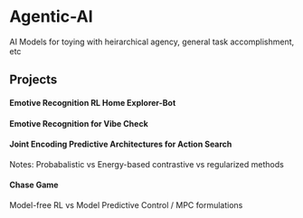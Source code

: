 # Agentic-AI
 AI Models for toying with heirarchical agency, general task accomplishment, etc


## Projects

#### Emotive Recognition RL Home Explorer-Bot

#### Emotive Recognition for Vibe Check 

#### Joint Encoding Predictive Architectures for Action Search 
Notes:
Probabalistic vs Energy-based
contrastive vs regularized methods

#### Chase Game
Model-free RL vs Model Predictive Control / MPC formulations